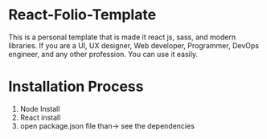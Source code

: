 # React-Folio-Template
This is a personal template that is made it react js, sass, and modern libraries. If you are a UI, UX designer, Web developer, Programmer, DevOps engineer, and any other profession. You can use it easily.

# Installation Process

1. Node Install
2. React install
3. open package.json file than-> see the dependencies

